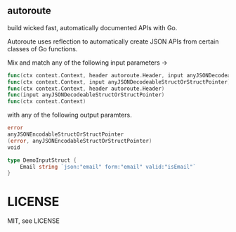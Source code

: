 autoroute
------

build wicked fast, automatically documented APIs with Go.

Autoroute uses reflection to automatically create JSON APIs from certain classes of Go functions.

Mix and match any of the following input parameters ->

```go
func(ctx context.Context, header autoroute.Header, input anyJSONDecodeableStructOrStructPointer)
func(ctx context.Context, input anyJSONDecodeableStructOrStructPointer)
func(ctx context.Context, header autoroute.Header)
func(input anyJSONDecodeableStructOrStructPointer)
func(ctx context.Context)
```

with any of the following output paramters.

```go
error
anyJSONEncodableStructOrStructPointer
(error, anyJSONEncodableStructOrStructPointer)
void
```

```go
type DemoInputStruct {
    Email string `json:"email" form:"email" valid:"isEmail"`
}
```


LICENSE
======

MIT, see LICENSE